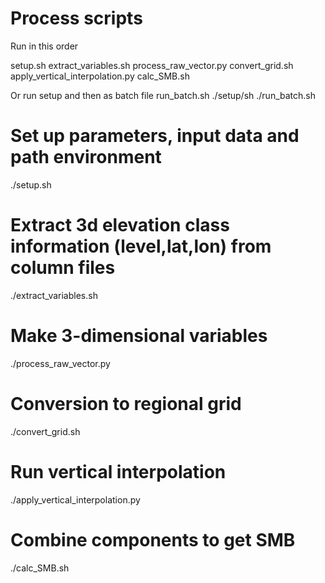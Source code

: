# Process scripts

Run in this order  

setup.sh
extract_variables.sh
process_raw_vector.py
convert_grid.sh
apply_vertical_interpolation.py
calc_SMB.sh

Or run setup and then as batch file run_batch.sh
./setup/sh
./run_batch.sh

# Set up parameters, input data and path environment
./setup.sh

# Extract 3d elevation class information (level,lat,lon) from column files 
./extract_variables.sh

# Make 3-dimensional variables 
./process_raw_vector.py

# Conversion to regional grid
./convert_grid.sh

# Run vertical interpolation
./apply_vertical_interpolation.py

# Combine components to get SMB
./calc_SMB.sh
